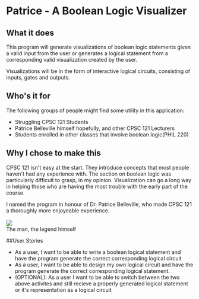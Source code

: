 # Patrice - A Boolean Logic Visualizer

## What it does
This program will generate visualizations of boolean logic statements given a 
valid input from the user or generates a logical statement from a corresponding
valid visualization created by the user.

Visualizations will be in the form of interactive logical circuits, 
consisting of inputs, gates and outputs.


## Who's it for
The following groups of people might find some utility in this application:
- Struggling CPSC 121 Students
- Patrice Belleville himself hopefully, and other CPSC 121 Lecturers
- Students enrolled in other classes that involve boolean logic(PHIL 220)

## Why I chose to make this
CPSC 121 isn't easy at the start. They introduce concepts that most people
haven't had any experience with. The section on boolean logic was particularly
difficult to grasp, in my opinion. Visualization can go a long way in helping 
those who are having the most trouble with the early part of the course. 

I named the program in honour of Dr. Patrice Belleville, who made CPSC 121
a thoroughly more enjoyeable experience. <br> <br>
<img src = "https://www.cs.ubc.ca/sites/default/files/styles/profile_page/public/people/belleville.jpg?h=2e255112&itok=1-exgS5S">
<br>
The man, the legend himself


##User Stories
- As a user,  I want to be able to write a boolean logical statement 
and have the program generate the correct corresponding logical circuit
- As a user, I want to be able to design my own logical circuit and have 
the program generate the correct corresponding logical statement.
- (OPTIONAL): As a user I want to be able to switch between the two above
activites and still recieve a properly generated logical statement or it's 
representation as a logical circuit

